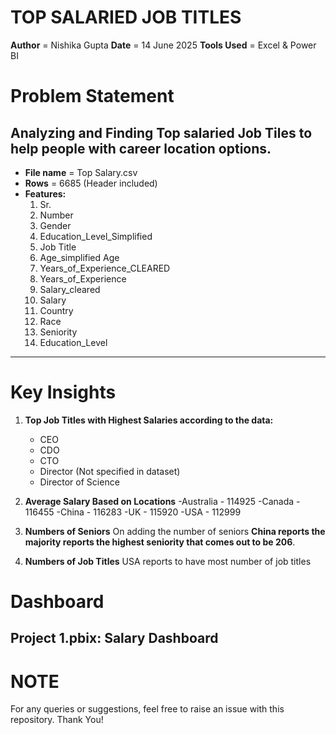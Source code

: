 # TOP SALARIED JOB TITLES

**Author** = Nishika Gupta
**Date** = 14 June 2025
**Tools Used** = Excel & Power BI

# Problem Statement
Analyzing and Finding Top salaried Job Tiles to help people with career location options.
---
- **File name** = Top Salary.csv
-  **Rows** = 6685 (Header included)
-  **Features:**
    1. Sr.
    2. Number
    3. Gender
    4. Education_Level_Simplified
    5. Job Title
    6. Age_simplified	Age
    7. Years_of_Experience_CLEARED
    8. Years_of_Experience
    9. Salary_cleared
    10. Salary
    11. Country
    12. Race
    13. Seniority
    14. Education_Level

---
# Key Insights

1. **Top Job Titles with Highest Salaries according to the data:**
   - CEO
   - CDO
   - CTO
   - Director (Not specified in dataset)
   - Director of Science
  
  
2. **Average Salary Based on Locations**
   -Australia   -    114925
   -Canada      -    116455
   -China       -    116283
   -UK          -    115920
   -USA         -    112999

3. **Numbers of Seniors**
   On adding the number of seniors **China reports the majority reports the highest seniority that comes out to be 206**.

4. **Numbers of Job Titles**
   USA reports to have most number of job titles

# Dashboard
Project 1.pbix:  Salary Dashboard
---
# NOTE
For any queries or suggestions, feel free to raise an issue with this repository. Thank You!

























